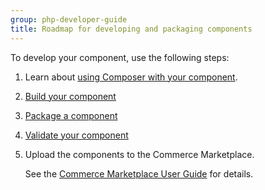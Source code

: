 ```yaml
---
group: php-developer-guide
title: Roadmap for developing and packaging components
---
```


To develop your component, use the following steps:

1. Learn about [using Composer with your component](../build/composer-integration.md).
1. [Build your component](../build/index.md)
1. [Package a component](../package/component.md)
1. [Validate your component](../validate/test-component.md)
1. Upload the components to the Commerce Marketplace.

   See the [Commerce Marketplace User Guide](http://docs.magento.com/marketplace/user_guide/getting-started.html) for details.
